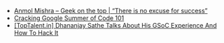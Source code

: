  - [Anmol Mishra – Geek on the top | “There is no excuse for success”](https://www.geeksforgeeks.org/anmol-mishra-geek-on-the-top-there-is-no-excuse-for-success/)
- [Cracking Google Summer of Code 101](https://www.geeksforgeeks.org/google-summer-of-code-101/)
- [[TopTalent.in] Dhananjay Sathe Talks About His GSoC Experience And How To Hack It](https://www.geeksforgeeks.org/toptalent-in-dhananjay-sathe-talks-about-his-gsoc-experience-and-how-to-hack-it/)
